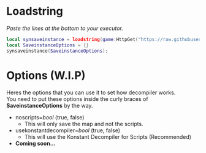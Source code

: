 # Loadstring
*Paste the lines at the bottom to your executor.*

```lua
local synsaveinstance = loadstring(game:HttpGet("https://raw.githubusercontent.com/yungDoom/UniversalSynSaveInstance-Mod/refs/heads/main/saveinstance.luau", true), "saveinstance")();
local SaveinstanceOptions = {}
synsaveinstance(SaveinstanceOptions);
```

# Options (W.I.P)
Heres the options that you can use it to set how decompiler works.<br>
You need to put these options inside the curly braces of **SaveinstanceOptions** by the way.

- noscripts=*bool* (true, false)
  - This will only save the map and not the scripts.
- usekonstantdecompiler=*bool* (true, false)
  - This will use the Konstant Decompiler for Scripts (Recommended)
- **Coming soon...**
